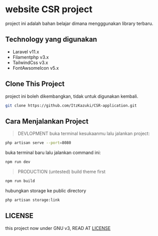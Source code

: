 # website CSR project
project ini adalah bahan belajar dimana mengggunakan library terbaru.

## Technology yang digunakan
- Laravel v11.x
- Filamentphp v3.x
- TailwindCss v3.x
- FontAwsomeIcon v5.x

## Clone This Project
project ini boleh dikembangkan, tidak untuk digunakan kembali.
```sh
git clone https://github.com/ItzKazuki/CSR-application.git
```

## Cara Menjalankan Project
> DEVLOPMENT
buka terminal kesukaanmu lalu jalankan project:
```sh
php artisan serve --port=8080
```
buka terminal baru lalu jalankan command ini:
```sh
npm run dev
```
> PRODUCTION (untested)
build theme first
```sh
npm run build
```
hubungkan storage ke public directory
```sh
php artisan storage:link
```

## LICENSE
this project now under GNU v3, READ AT [LICENSE](https://github.com/ItzKazuki/CSR-application/main/LICENSE)
